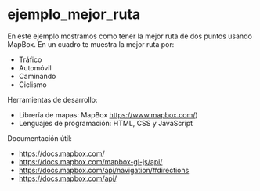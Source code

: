 # ejemplo_mejor_ruta

En este ejemplo mostramos como tener la mejor ruta de dos puntos usando MapBox.
En un cuadro te muestra la mejor ruta por:
* Tráfico
* Automóvil
* Caminando
* Ciclismo

Herramientas de desarrollo:
* Librería de mapas: MapBox https://www.mapbox.com/)
* Lenguajes de programación: HTML, CSS y JavaScript

Documentación útil:
* https://docs.mapbox.com/
* https://docs.mapbox.com/mapbox-gl-js/api/
* https://docs.mapbox.com/api/navigation/#directions
* https://docs.mapbox.com/api/